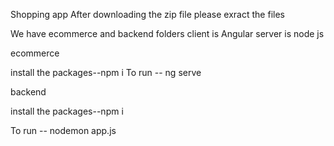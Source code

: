 Shopping app After downloading the zip file please exract the files

We have ecommerce and backend folders client is Angular  server is node js 

ecommerce 

install the packages--npm i
To run -- ng serve

backend 

install the packages--npm i

To run -- nodemon app.js
